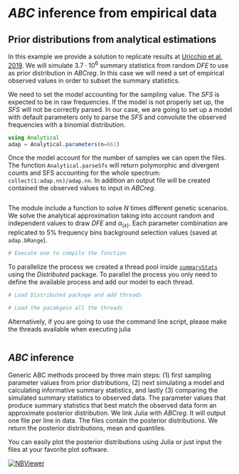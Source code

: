 # *ABC* inference from empirical data

## Prior distributions from analytical estimations

In this example we provide a solution to replicate results at [Uricchio et al. 2019](https://doi.org/10.1038/s41559-019-0890-6). We will simulate $3.7 \cdot 10^6$ summary statistics from random *DFE* to use as prior distribution in *ABCreg*. In this case we will need a set of empirical observed values in order to subset the summary statistics.

We need to set the model accounting for the sampling value. The *SFS* is expected to be in raw frequencies. If the model is not properly set up, the *SFS* will not be correctly parsed. In our case, we are going to set up a model with default parameters only to parse the *SFS* and convolute the observed frequencies with a binomial distribution.

```julia
using Analytical
adap = Analytical.parameters(n=661)
```

Once the model account for the number of samples we can open the files. The function `Analytical.parseSfs` will return polymorphic and divergent counts and SFS accounting for the whole spectrum: `collect(1:adap.nn)/adap.nn`. In addition an output file will be created contained the observed values to input in *ABCreg*.

```julia

```

The module include a function to solve *N* times different genetic scenarios. We solve the analytical approximation taking into account random and independent values to draw *DFE* and $\alpha_{(x)}$. Each parameter combination are replicated to 5% frequency bins background selection values (saved at `adap.bRange`).

```julia
# Execute one to compile the function
```

To parallelize the process we created a thread pool inside [`summaryStats`](@ref) using the *Distributed* package. To parallel the process you only need to define the available process and add our model to each thread.

```julia
# Load Distributed package and add threads

# Load the pacakgein all the threads
```

Alternatively, if you are going to use the command line script, please make the threads available when executing julia
```bash
```

## *ABC* inference
Generic ABC methods proceed by three main steps: (1) first sampling parameter values from prior distributions, (2) next simulating a model and calculating informative summary statistics, and lastly (3) comparing the simulated summary statistics to observed data. The parameter values that produce summary statistics that best match the observed data form an approximate posterior distribution. We link Julia with *ABCreg*. It will output one file per line in data. The files contain the posterior distributions. We return the posterior distributions, mean and quantiles.


You can easily plot the posterior distributions using Julia or just input the files at your favorite plot software.

[![NBViewer](https://img.shields.io/badge/render-nbviewer-orange.svg)](https://nbviewer.jupyter.org/github/jmurga/Analytical.jl/blob/master/scripts/analyticalAlphaAndPriors.ipynb)

